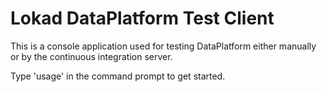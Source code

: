 ﻿# Lokad DataPlatform Test Client

This is a console application used for testing DataPlatform either manually or by the continuous integration server.

Type 'usage' in the command prompt to get started.
